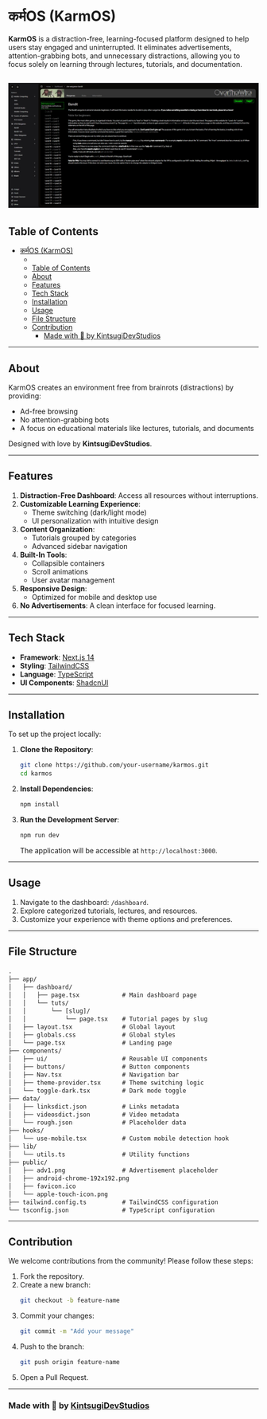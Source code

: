 # कर्मOS (KarmOS)

**KarmOS** is a distraction-free, learning-focused platform designed to help users stay engaged and uninterrupted. It eliminates advertisements, attention-grabbing bots, and unnecessary distractions, allowing you to focus solely on learning through lectures, tutorials, and documentation.

![Advertisement](./public/adv1.png)
---

## Table of Contents

- [कर्मOS (KarmOS)](#कर्मos-karmos)
  - [](#)
  - [Table of Contents](#table-of-contents)
  - [About](#about)
  - [Features](#features)
  - [Tech Stack](#tech-stack)
  - [Installation](#installation)
  - [Usage](#usage)
  - [File Structure](#file-structure)
  - [Contribution](#contribution)
    - [Made with 💚 by KintsugiDevStudios](#made-with--by-kintsugidevstudios)

---

## About

KarmOS creates an environment free from brainrots (distractions) by providing:
- Ad-free browsing
- No attention-grabbing bots
- A focus on educational materials like lectures, tutorials, and documents

Designed with love by **KintsugiDevStudios**.

---

## Features

1. **Distraction-Free Dashboard**: Access all resources without interruptions.
2. **Customizable Learning Experience**:
   - Theme switching (dark/light mode)
   - UI personalization with intuitive design
3. **Content Organization**:
   - Tutorials grouped by categories
   - Advanced sidebar navigation
4. **Built-In Tools**:
   - Collapsible containers
   - Scroll animations
   - User avatar management
5. **Responsive Design**:
   - Optimized for mobile and desktop use
6. **No Advertisements**: A clean interface for focused learning.

---

## Tech Stack

- **Framework**: [Next.js 14](https://nextjs.org/)
- **Styling**: [TailwindCSS](https://tailwindcss.com/)
- **Language**: [TypeScript](https://www.typescriptlang.org/)
- **UI Components**: [ShadcnUI](https://shadcn.dev/)

---

## Installation

To set up the project locally:

1. **Clone the Repository**:
   ```bash
   git clone https://github.com/your-username/karmos.git
   cd karmos
   ```

2. **Install Dependencies**:
   ```bash
   npm install
   ```

3. **Run the Development Server**:
   ```bash
   npm run dev
   ```
   The application will be accessible at `http://localhost:3000`.

---

## Usage

1. Navigate to the dashboard: `/dashboard`.
2. Explore categorized tutorials, lectures, and resources.
3. Customize your experience with theme options and preferences.

---

## File Structure

```plaintext
.
├── app/
│   ├── dashboard/
│   │   ├── page.tsx            # Main dashboard page
│   │   └── tuts/
│   │       └── [slug]/
│   │           └── page.tsx    # Tutorial pages by slug
│   ├── layout.tsx              # Global layout
│   ├── globals.css             # Global styles
│   └── page.tsx                # Landing page
├── components/
│   ├── ui/                     # Reusable UI components
│   ├── buttons/                # Button components
│   ├── Nav.tsx                 # Navigation bar
│   ├── theme-provider.tsx      # Theme switching logic
│   └── toggle-dark.tsx         # Dark mode toggle
├── data/
│   ├── linksdict.json          # Links metadata
│   ├── videosdict.json         # Video metadata
│   └── rough.json              # Placeholder data
├── hooks/
│   └── use-mobile.tsx          # Custom mobile detection hook
├── lib/
│   └── utils.ts                # Utility functions
├── public/
│   ├── adv1.png                # Advertisement placeholder
│   ├── android-chrome-192x192.png
│   ├── favicon.ico
│   └── apple-touch-icon.png
├── tailwind.config.ts          # TailwindCSS configuration
└── tsconfig.json               # TypeScript configuration
```

---

## Contribution

We welcome contributions from the community! Please follow these steps:

1. Fork the repository.
2. Create a new branch:
   ```bash
   git checkout -b feature-name
   ```
3. Commit your changes:
   ```bash
   git commit -m "Add your message"
   ```
4. Push to the branch:
   ```bash
   git push origin feature-name
   ```
5. Open a Pull Request.

---

### Made with 💚 by [KintsugiDevStudios](https://kintsugidevstudios.com)